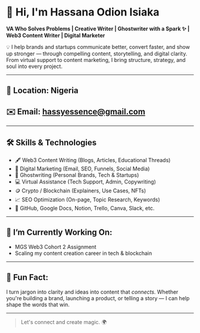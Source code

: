 # 👋 Hi, I'm Hassana Odion Isiaka

**VA Who Solves Problems | Creative Writer | Ghostwriter with a Spark ✨ | Web3 Content Writer | Digital Marketer**

💡 I help brands and startups communicate better, convert faster, and show up stronger — through compelling content, storytelling, and digital clarity. From virtual support to content marketing, I bring structure, strategy, and soul into every project.

---

## 📍 Location: Nigeria  
## ✉️ Email: hassyessence@gmail.com  

---

## 🛠️ Skills & Technologies

- 🖋️ Web3 Content Writing (Blogs, Articles, Educational Threads)
- 📢 Digital Marketing (Email, SEO, Funnels, Social Media)
- 🧠 Ghostwriting (Personal Brands, Tech & Startups)
- 💻 Virtual Assistance (Tech Support, Admin, Copywriting)
- 🪙 Crypto / Blockchain (Explainers, Use Cases, NFTs)
- 📈 SEO Optimization (On-page, Topic Research, Keywords)
- 🔧 GitHub, Google Docs, Notion, Trello, Canva, Slack, etc.

---

## 🚀 I’m Currently Working On:
- MGS Web3 Cohort 2 Assignment  
- Scaling my content creation career in tech & blockchain  

---

## 🌱 Fun Fact:
I turn jargon into clarity and ideas into content that *connects*. Whether you're building a brand, launching a product, or telling a story — I can help shape the words that win.

---

> Let's connect and create magic. 🌍

